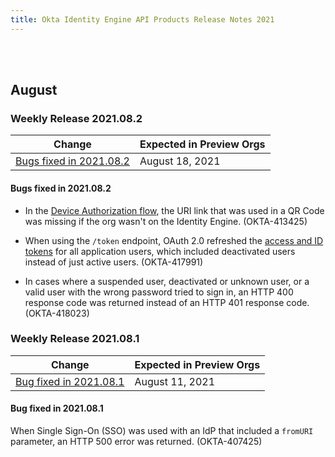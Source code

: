 ```yaml
---
title: Okta Identity Engine API Products Release Notes 2021
---
```

<ApiLifecycle access="ie" /><br>
<ApiLifecycle access="Limited GA" /><br>

## August

### Weekly Release 2021.08.2

| Change                                                                     | Expected in Preview Orgs |
|----------------------------------------------------------------------------|--------------------------|
| [Bugs fixed in 2021.08.2](#bugs-fixed-in-2021-08-2)                          | August 18, 2021          |

#### Bugs fixed in 2021.08.2

- In the [Device Authorization flow](/docs/guides/device-authorization-grant/main/), the URI link that was used in a QR Code was missing if the org wasn't on the Identity Engine. (OKTA-413425)

- When using the `/token` endpoint, OAuth 2.0 refreshed the [access and ID tokens](/docs/guides/refresh-tokens/overview/) for all application users, which included deactivated users instead of just active users. (OKTA-417991)

- In cases where a suspended user, deactivated or unknown user, or a valid user with the wrong password tried to sign in, an HTTP 400 response code was returned instead of an HTTP 401 response code. (OKTA-418023)

### Weekly Release 2021.08.1

| Change                                                                     | Expected in Preview Orgs |
|----------------------------------------------------------------------------|--------------------------|
| [Bug fixed in 2021.08.1](#bug-fixed-in-2021-08-1)                          | August 11, 2021          |

#### Bug fixed in 2021.08.1

When Single Sign-On (SSO) was used with an IdP that included a `fromURI` parameter, an HTTP 500 error was returned. (OKTA-407425)
